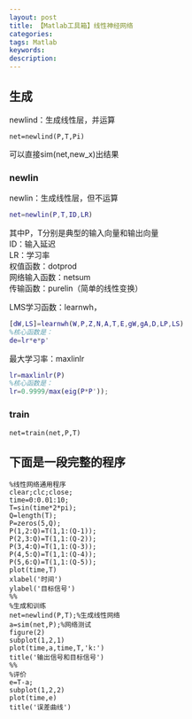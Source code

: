 ```yaml
---
layout: post
title: 【Matlab工具箱】线性神经网络
categories:
tags: Matlab
keywords:
description:
---
```


## 生成
newlind：生成线性层，并运算  

```
net=newlind(P,T,Pi)
```

可以直接sim(net,new_x)出结果

### newlin

newlin：生成线性层，但不运算  
```Matlab
net=newlin(P,T,ID,LR)
```
其中P，T分别是典型的输入向量和输出向量  
ID：输入延迟  
LR：学习率  
权值函数：dotprod  
网络输入函数：netsum  
传输函数：purelin（简单的线性变换）  

LMS学习函数：learnwh，  
```Matlab
[dW,LS]=learnwh(W,P,Z,N,A,T,E,gW,gA,D,LP,LS)
%核心函数是：
de=lr*e*p'
```
最大学习率：maxlinlr
```Matlab
lr=maxlinlr(P)
%核心函数是：
lr=0.9999/max(eig(P*P'));
```
### train
```
net=train(net,P,T)
```

## 下面是一段完整的程序

```
%线性网络通用程序
clear;clc;close;
time=0:0.01:10;
T=sin(time*2*pi);
Q=length(T);
P=zeros(5,Q);
P(1,2:Q)=T(1,1:(Q-1));
P(2,3:Q)=T(1,1:(Q-2));
P(3,4:Q)=T(1,1:(Q-3));
P(4,5:Q)=T(1,1:(Q-4));
P(5,6:Q)=T(1,1:(Q-5));
plot(time,T)
xlabel('时间')
ylabel('目标信号')
%%
%生成和训练
net=newlind(P,T);%生成线性网络
a=sim(net,P);%网络测试
figure(2)
subplot(1,2,1)
plot(time,a,time,T,'k:')
title('输出信号和目标信号')
%%
%评价
e=T-a;
subplot(1,2,2)
plot(time,e)
title('误差曲线')
```
